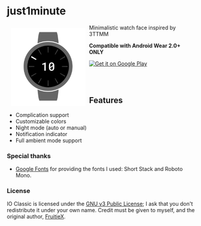 # just1minute

<img src="watchface_screenshot.png" align="left"
width="200"
    hspace="10" vspace="10">

Minimalistic watch face inspired by 3TTMM

**Compatible with Android Wear 2.0+ ONLY**

<a href="https://play.google.com/store/apps/details?id=io.nxt3.just1minute">
    <img alt="Get it on Google Play"
        height="80"
        src="https://play.google.com/intl/en_us/badges/images/generic/en_badge_web_generic.png" />
</a>

<br><br>


## Features
  - Complication support
  - Customizable colors
  - Night mode (auto or manual)
  - Notification indicator
  - Full ambient mode support

### Special thanks
- [Google Fonts](https://fonts.google.com/) for providing the fonts I used: Short Stack and Roboto Mono.

### License
IO Classic is licensed under the [GNU v3 Public License](LICENSE); I ask that you don't redistribute it under your own name.
Credit must be given to myself, and the original author, [FruitieX](https://github.com/FruitieX/iowatch).

